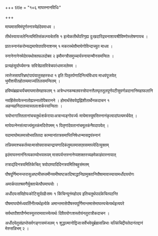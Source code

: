 +++
title = "१०६ माघस्नानविधिः"

+++

माघमासमिमंपूर्णस्नास्येहंदेवमाधव ।

तीर्थस्यायजलेनित्यमितिसंकल्प्यचेतसि १ इत्येकतीर्थंपरिगृह्य दुःखदारिद्र्यनाशायश्रीविष्णोस्तोषणायच ।

प्रातःस्नानंकरोम्यद्यमाघेपापविनाशनम् १ मकरस्थेवौमाघेगोविन्दाच्युत माधव ।

स्नानेनानेनमेदेवयथोक्तफलदोबव २ इमौमन्त्रौसमुच्चार्यस्नायान्मौनसमन्वितः ।

प्रत्यहंसूर्यार्घ्यमन्त्रः सवित्रेप्रसवित्रेचपरंधामजलेमम ।

त्वत्तेजसापरिभ्रष्टंपापंयातुसहस्त्रधा १ इति पितृतर्पणादिनित्यंविधाय माधवंपूजयेत् भुमौशयीतहोतव्यमाज्यंतिलसमन्वितम् ।

हविष्यंब्रह्मचर्यंचमाघमासेमहाफलम् १ अत्रेन्धनकम्बलवस्त्रोपानत्तैलघृततूलपूर्णपटीसुवर्णन्नदानानिमहाफलानि

नवह्रिंसेवयेत्स्नातोह्यस्नातोपिबरानने । होमार्थंसेवयेद्वह्निंशीतार्थेनकदाचन १ अहन्यहनिदातव्यास्तलाःशर्करयान्विताः ।

त्रयोभागास्तिलानांचचतुर्थःशर्करायाःअत्राभ्यङ्गोवर्ज्यः माघेमास्युषसिस्नानंकृत्वादांपत्यमर्चयेत् ।

माघेयत्नेनसंत्याज्यंमूलकंमदिरोपमम् १ पितृणांदेवतानांचमूलकंनैवदापयेत् ।

यदामाघोमलमासोभवतितदा काम्यानांतत्रसमाप्तिनिषेधान्मासद्वयंस्नानं

तन्नियमाश्चकर्तव्याःमासोपवासचान्द्रायणादिकंतुमलमासएवसमापयेदित्युक्तम्

इदंमाघस्नानंनित्यकाम्योभयरूपम् मासपर्यन्तस्नानेप्यशक्तस्त्र्यहमेकाहंवास्नायात्

तत्राद्यंदिनत्रयमितिकेचित् त्रयोदश्यादिदिनत्रयमितिबहुसंमतम्

पौषपूर्णिमानन्तरासुअष्टमीसप्तमीनवमीष्वष्टकादिश्राद्धानिप्रामुक्तानिपौषामावास्यायामर्धोदययोगः

अमार्कपातश्रवणैर्युक्ताचेत्पौपमाघयोः ।

अर्धोदयःसविज्ञेयःकोटिसूर्यग्रहैःसमः १ किंचिन्यूनंमहोदय इतिचतुर्थपादंकेचित्पठन्ति

पौषमाघयोर्मध्यवर्तिनीत्यर्थइत्येके अमान्तमासेपौषस्यपूर्णिमान्तमासेमाघस्यचेत्यर्थइत्यपरे

सर्वथापौशापौर्णमास्युत्तरामावास्येत्यर्थः दिवैवयोगःशस्तोयंनतुरात्रौकदाचन ।

अर्धोदयेतुसंप्राप्तेसर्वगङ्गासमंजलम् १ शुद्धात्मानोद्विजाःसर्वेभवेयुर्ब्रह्मसन्निभाः यत्किंचिद्दीयतेदानंतद्दानं मेरुसन्निभम् २ ।
